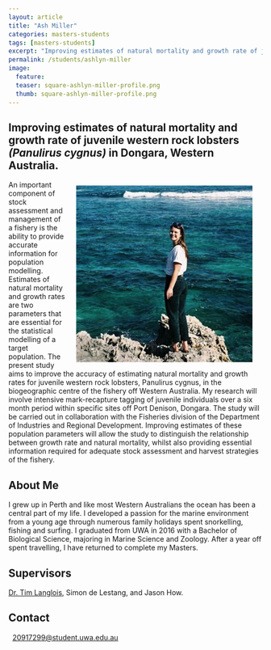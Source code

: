 ```yaml
---
layout: article
title: "Ash Miller"
categories: masters-students
tags: [masters-students]
excerpt: "Improving estimates of natural mortality and growth rate of juvenile western rock lobsters <i>(Panulirus cygnus)</i> in Dongara, Western Australia."
permalink: /students/ashlyn-miller
image:
  feature: 
  teaser: square-ashlyn-miller-profile.png
  thumb: square-ashlyn-miller-profile.png
---
```

## Improving estimates of natural mortality and growth rate of juvenile western rock lobsters *(Panulirus cygnus)* in Dongara, Western Australia.
<img src='/images/square-ashlyn-miller-profile.png' align='right' width="350" hspace="20" vspace="10">

An important component of stock assessment and management of a fishery is the ability to provide accurate information for population modelling. Estimates of natural mortality and growth rates are two parameters that are essential for the statistical modelling of a target population. The present study aims to improve the accuracy of estimating natural mortality and growth rates for juvenile western rock lobsters, Panulirus cygnus, in the biogeographic centre of the fishery off Western Australia. My research will involve intensive mark-recapture tagging of juvenile individuals over a six month period within specific sites off Port Denison, Dongara. The study will be carried out in collaboration with the Fisheries division of the Department of Industries and Regional Development. Improving estimates of these population parameters will allow the study to distinguish the relationship between growth rate and natural mortality, whilst also providing essential information required for adequate stock assessment and harvest strategies of the fishery.

## About Me
I grew up in Perth and like most Western Australians the ocean has been a central part of my life. I developed a passion for the marine environment from a young age through numerous family holidays spent snorkelling, fishing and surfing. I graduated from UWA in 2016 with a Bachelor of Biological Science, majoring in Marine Science and Zoology. After a year off spent travelling, I have returned to complete my Masters.

## Supervisors
[Dr. Tim Langlois](https://uwamegfisheries.github.io/researchers/tim-langlois/ "Tim Langlois"), Simon de Lestang, and Jason How.

## Contact
<p class="phoneemail"><i class="far fa-envelope-open"></i>&nbsp;&nbsp;<a href="mailto:20917299@student.uwa.edu.au">20917299@student.uwa.edu.au</a><br>
